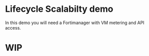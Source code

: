 # Lifecycle Scalabilty demo

In this demo you will need a Fortimanager with VM metering and API access.

# WIP
